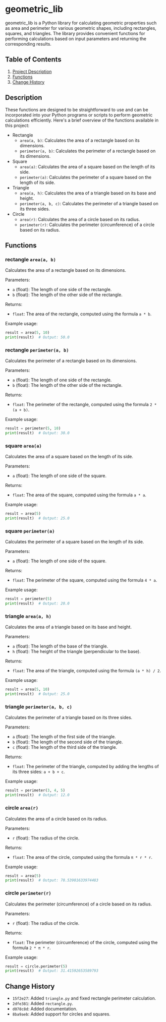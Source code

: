# geometric_lib

geometric_lib is a Python library for calculating geometric properties such as area and perimeter for various geometric shapes, including rectangles, squares, and triangles. The library provides convenient functions for performing calculations based on input parameters and returning the corresponding results.

## Table of Contents
1. [Project Description](#description)
2. [Functions](#functions)
3. [Change History](#change-history)

## Description
These functions are designed to be straightforward to use and can be incorporated into your Python programs or scripts to perform geometric calculations efficiently.
Here's a brief overview of the functions available in this project:

- Rectangle
  - `area(a, b)`: Calculates the area of a rectangle based on its dimensions.
  - `perimeter(a, b)`: Calculates the perimeter of a rectangle based on its dimensions.
- Square
  - `area(a)`: Calculates the area of a square based on the length of its side.
  - `perimeter(a)`: Calculates the perimeter of a square based on the length of its side.
- Triangle
  - `area(a, h)`: Calculates the area of a triangle based on its base and height.
  - `perimeter(a, b, c)`: Calculates the perimeter of a triangle based on its three sides.
- Circle
  - `area(r)`: Calculates the area of a circle based on its radius.
  - `perimeter(r)`: Calculates the perimeter (circumference) of a circle based on its radius.



## Functions

### rectangle `area(a, b)`

Calculates the area of a rectangle based on its dimensions.

Parameters:
- `a` (float): The length of one side of the rectangle.
- `b` (float): The length of the other side of the rectangle.

Returns:
- `float`: The area of the rectangle, computed using the formula `a * b`.

Example usage:
```python
result = area(5, 10)
print(result)  # Output: 50.0
```

### rectangle `perimeter(a, b)`

Calculates the perimeter of a rectangle based on its dimensions.

Parameters:
- `a` (float): The length of one side of the rectangle.
- `b` (float): The length of the other side of the rectangle.

Returns:
- `float`: The perimeter of the rectangle, computed using the formula `2 * (a + b)`.

Example usage:
```python
result = perimeter(5, 10)
print(result)  # Output: 30.0
```

### square `area(a)`

Calculates the area of a square based on the length of its side.

Parameters:
- `a` (float): The length of one side of the square.

Returns:
- `float`: The area of the square, computed using the formula `a * a`.

Example usage:
```python
result = area(5)
print(result)  # Output: 25.0
```

### square `perimeter(a)`

Calculates the perimeter of a square based on the length of its side.

Parameters:
- `a` (float): The length of one side of the square.

Returns:
- `float`: The perimeter of the square, computed using the formula `4 * a`.

Example usage:
```python
result = perimeter(5)
print(result)  # Output: 20.0
```

### triangle `area(a, h)`

Calculates the area of a triangle based on its base and height.

Parameters:
- `a` (float): The length of the base of the triangle.
- `h` (float): The height of the triangle (perpendicular to the base).

Returns:
- `float`: The area of the triangle, computed using the formula `(a * h) / 2`.

Example usage:
```python
result = area(5, 10)
print(result)  # Output: 25.0
```

### triangle `perimeter(a, b, c)`

Calculates the perimeter of a triangle based on its three sides.

Parameters:
- `a` (float): The length of the first side of the triangle.
- `b` (float): The length of the second side of the triangle.
- `c` (float): The length of the third side of the triangle.

Returns:
- `float`: The perimeter of the triangle, computed by adding the lengths of its three sides: `a + b + c`.

Example usage:
```python
result = perimeter(3, 4, 5)
print(result)  # Output: 12.0
```

### circle `area(r)`

Calculates the area of a circle based on its radius.

Parameters:
- `r` (float): The radius of the circle.

Returns:
- `float`: The area of the circle, computed using the formula `π * r * r`.

Example usage:
```python
result = area(5)
print(result)  # Output: 78.53981633974483
```

### circle `perimeter(r)`

Calculates the perimeter (circumference) of a circle based on its radius.

Parameters:
- `r` (float): The radius of the circle.

Returns:
- `float`: The perimeter (circumference) of the circle, computed using the formula `2 * π * r`.

Example usage:
```python
result = circle.perimeter(5)
print(result)  # Output: 31.41592653589793
```

## Change History

- `15f2e27`: Added `triangle.py` and fixed rectangle perimeter calculation.
- `2dfe381`: Added `rectangle.py`.
- `d078c8d`: Added documentation.
- `8ba9aeb`: Added support for circles and squares.

